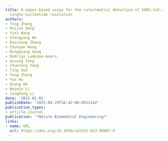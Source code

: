 ```yaml
---
title: A paper-based assay for the colorimetric detection of SARS-CoV-2 variants at
  single-nucleotide resolution
authors:
- Ting Zhang
- Ruijie Deng
- Yuxi Wang
- Chengyong Wu
- Kaixiang Zhang
- Chunyan Wang
- Ningqiang Gong
- Rodrigo Ledesma‐Amaro
- Xucong Teng
- Chunrong Yang
- Ting Xue
- Yong Zhang
- Yun Hu
- Qiang He
- Weimin Li
- Jinghong Li
date: '2022-01-01'
publishDate: '2025-04-29T16:42:00.855124Z'
publication_types:
- article-journal
publication: '*Nature Biomedical Engineering*'
links:
- name: URL
  url: https://doi.org/10.1038/s41551-022-00907-0
---
```


